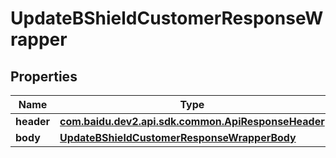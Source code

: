 

# UpdateBShieldCustomerResponseWrapper


## Properties

Name | Type | Description | Notes
------------ | ------------- | ------------- | -------------
**header** | [**com.baidu.dev2.api.sdk.common.ApiResponseHeader**](com.baidu.dev2.api.sdk.common.ApiResponseHeader.md) |  |  [optional]
**body** | [**UpdateBShieldCustomerResponseWrapperBody**](UpdateBShieldCustomerResponseWrapperBody.md) |  |  [optional]



